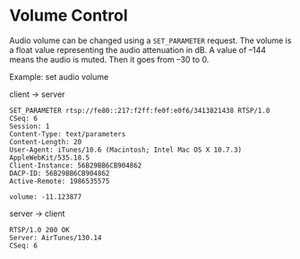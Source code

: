 # Volume Control

Audio volume can be changed using a `SET_PARAMETER` request. The volume
is a float value representing the audio attenuation in dB. A value of
&#8211;144 means the audio is muted. Then it goes from &#8211;30 to 0.

<span class="ex">Example:</span> set audio volume

<div class="client_server">
<p>client &rarr; server</p>

```http
SET_PARAMETER rtsp://fe80::217:f2ff:fe0f:e0f6/3413821438 RTSP/1.0
CSeq: 6
Session: 1
Content-Type: text/parameters
Content-Length: 20
User-Agent: iTunes/10.6 (Macintosh; Intel Mac OS X 10.7.3) AppleWebKit/535.18.5
Client-Instance: 56B29BB6CB904862
DACP-ID: 56B29BB6CB904862
Active-Remote: 1986535575

volume: -11.123877
```
</div>
<div class="server_client">
<p>server &rarr; client</p>

```http
RTSP/1.0 200 OK
Server: AirTunes/130.14
CSeq: 6
```
</div>
